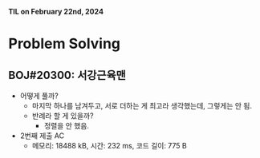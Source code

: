 **TIL on February 22nd, 2024**

# Problem Solving
## BOJ#20300: 서강근육맨
* 어떻게 풀까?
    - 마지막 하나를 남겨두고, 서로 더하는 게 최고라 생각했는데, 그렇게는 안 됨.
    - 반례라 할 게 있을까?
        + 정렬을 안 했음.
* 2번째 제출 AC
    - 메모리: 18488 kB, 시간: 232 ms, 코드 길이: 775 B
